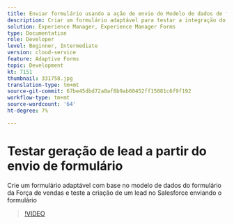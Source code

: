 ```yaml
---
title: Enviar formulário usando a ação de envio do Modelo de dados de formulário
description: Criar um formulário adaptável para testar a integração do Salesforce criando um objeto de lead no envio do formulário
solution: Experience Manager, Experience Manager Forms
type: Documentation
role: Developer
level: Beginner, Intermediate
version: cloud-service
feature: Adaptive Forms
topic: Development
kt: 7151
thumbnail: 331758.jpg
translation-type: tm+mt
source-git-commit: 67be45dbd72a8af8b9ab60452ff15081c6f9f192
workflow-type: tm+mt
source-wordcount: '64'
ht-degree: 7%

---
```



# Testar geração de lead a partir do envio de formulário

Crie um formulário adaptável com base no modelo de dados do formulário da Força de vendas e teste a criação de um lead no Salesforce enviando o formulário

>[!VIDEO](https://video.tv.adobe.com/v/331758?quality=12&learn=on)
